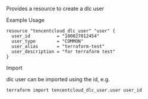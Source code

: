 Provides a resource to create a dlc user

Example Usage

```hcl
resource "tencentcloud_dlc_user" "user" {
  user_id          = "100027012454"
  user_type        = "COMMON"
  user_alias       = "terraform-test"
  user_description = "for terraform test"
}
```

Import

dlc user can be imported using the id, e.g.

```
terraform import tencentcloud_dlc_user.user user_id
```